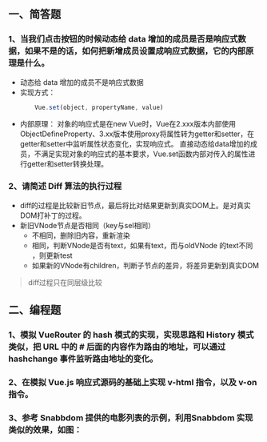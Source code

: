 ## 一、简答题

### 1、当我们点击按钮的时候动态给 data 增加的成员是否是响应式数据，如果不是的话，如何把新增成员设置成响应式数据，它的内部原理是什么。

 - 动态给 data 增加的成员不是响应式数据
 - 实现方式：
    ```js
        Vue.set(object, propertyName, value)
    ```
 - 内部原理：
    对象的响应式是在new Vue时，Vue在2.xxx版本内部使用ObjectDefineProperty、3.xx版本使用proxy将属性转为getter和setter，在getter和setter中监听属性状态变化，实现响应式。
    直接动态给data增加的成员，不满足实现对象的响应式的基本要求，Vue.set函数内部对传入的属性进行getter和setter转换处理。
 

### 2、请简述 Diff 算法的执行过程
- diff的过程是比较新旧节点，最后将比对结果更新到真实DOM上。是对真实DOM打补丁的过程。
- 新旧VNode节点是否相同（key与sel相同）
  - 不相同，删除旧内容，重新渲染
  - 相同，判断VNode是否有text，如果有text，而与oldVNode 的text不同 ，则更新test
  - 如果新的VNode有children，判断子节点的差异，将差异更新到真实DOM
    
> diff过程只在同层级比较 
 

## 二、编程题

### 1、模拟 VueRouter 的 hash 模式的实现，实现思路和 History 模式类似，把 URL 中的 # 后面的内容作为路由的地址，可以通过 hashchange 事件监听路由地址的变化。

 

### 2、在模拟 Vue.js 响应式源码的基础上实现 v-html 指令，以及 v-on 指令。

 

### 3、参考 Snabbdom 提供的电影列表的示例，利用Snabbdom 实现类似的效果，如图：